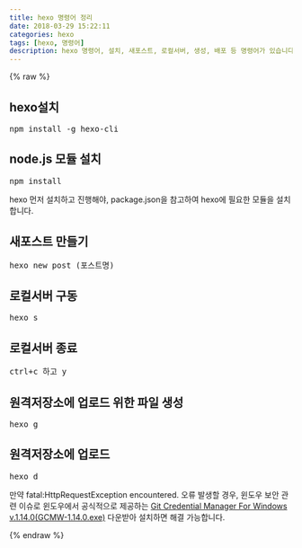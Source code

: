 ```yaml
---
title: hexo 명령어 정리
date: 2018-03-29 15:22:11
categories: hexo
tags: [hexo, 명령어]
description: hexo 명령어, 설치, 새포스트, 로컬서버, 생성, 배포 등 명령어가 있습니다.
---
```

{% raw %}

<h2>hexo설치</h2>
<pre>npm install -g hexo-cli</pre>

<h2>node.js 모듈 설치</h2>
<pre>npm install</pre>
<p>hexo 먼저 설치하고 진행해야, package.json을 참고하여 hexo에 필요한 모듈을 설치합니다.</p>

<h2>새포스트 만들기</h2>
<pre>hexo new post (포스트명)</pre>

<h2>로컬서버 구동</h2>
<pre>hexo s</pre>

<h2>로컬서버 종료</h2>
<pre>ctrl+c 하고 y</pre>

<h2>원격저장소에 업로드 위한 파일 생성</h2>
<pre>hexo g</pre>

<h2>원격저장소에 업로드</h2>
<pre>hexo d</pre>
<p>만약 fatal:HttpRequestException encountered. 오류 발생할 경우, 윈도우 보안 관련 이슈로 윈도우에서 공식적으로 제공하는 <a href="https://github.com/Microsoft/Git-Credential-Manager-for-Windows/releases/tag/v1.14.0" target="_blank">Git Credential Manager For Windows v.1.14.0(GCMW-1.14.0.exe)</a> 다운받아 설치하면 해결 가능합니다.</p>

{% endraw %}


